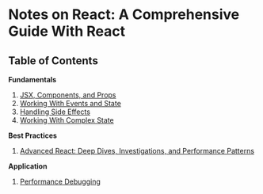 # Notes on React: A Comprehensive Guide With React

## Table of Contents

**Fundamentals**

1. [JSX, Components, and Props](https://github.com/michaeljoshuaramos/notes-on-react/tree/main/jsx-components-props)
1. [Working With Events and State](https://github.com/michaeljoshuaramos/notes-on-react/tree/main/working-with-events-and-state)
1. [Handling Side Effects](#)
1. [Working With Complex State](#)

**Best Practices**

1. [Advanced React: Deep Dives, Investigations, and Performance Patterns](#)

**Application**

1. [Performance Debugging](https://github.com/michaeljoshuaramos/notes-on-react/tree/main/performance-debugging)
